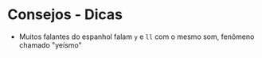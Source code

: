 # Consejos - Dicas

-   Muitos falantes do espanhol falam `y` e `ll` com o mesmo som, fenômeno chamado "yeísmo"
